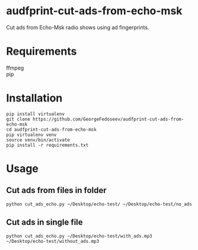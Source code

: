 # audfprint-cut-ads-from-echo-msk
Cut ads from Echo-Msk radio shows using ad fingerprints.

# Requirements
ffmpeg  
pip


# Installation
    pip install virtualenv
    git clone https://github.com/GeorgeFedoseev/audfprint-cut-ads-from-echo-msk
    cd audfprint-cut-ads-from-echo-msk
    pip virtualenv venv
    source venv/bin/activate
    pip install -r requirements.txt

# Usage
## Cut ads from files in folder
    python cut_ads_echo.py ~/Desktop/echo-test/ ~/Desktop/echo-test/no_ads
## Cut ads in single file
    python cut_ads_echo.py ~/Desktop/echo-test/with_ads.mp3 ~/Desktop/echo-test/without_ads.mp3
